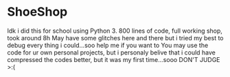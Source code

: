 # ShoeShop
Idk i did this for school using Python 3.
800 lines of code, full working shop, took around 8h
May have some glitches here and there but i tried my best to debug every thing i could...soo help me if you want to
You may use the code for ur own personal projects, but i personaly belive that i could have compressed the codes better, but it was my first time...sooo DON'T JUDGE >:(
